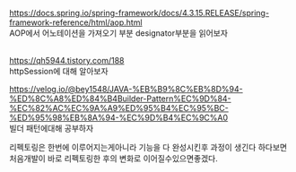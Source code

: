 https://docs.spring.io/spring-framework/docs/4.3.15.RELEASE/spring-framework-reference/html/aop.html <br>
AOP에서 어노테이션을 가져오기 부분 designator부분을 읽어보자<br>
<br>

https://qh5944.tistory.com/188 <br>
httpSession에 대해 알아보자 <br>

https://velog.io/@bey1548/JAVA-%EB%B9%8C%EB%8D%94-%ED%8C%A8%ED%84%B4Builder-Pattern%EC%9D%84-%EC%82%AC%EC%9A%A9%ED%95%B4%EC%95%BC-%ED%95%98%EB%8A%94-%EC%9D%B4%EC%9C%A0 <br>
빌더 패턴에대해 공부하자 <br>


리펙토링은 한번에 이루어지는게아니라 기능을 다 완성시킨후 과정이 생긴다 하다보면 처음개발이 바로 리펙토링한 후의 변화로 이어질수있으면좋겠다. <br>
